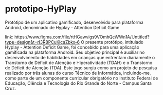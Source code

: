 # prototipo-HyPlay
Protótipo de um aplicativo gamificado, desenvolvido para plataforma Android, denominado de Hyplay -  Attention Deficit Game

link: https://www.figma.com/file/rtHGawvigs9VOmhQcWWn1A/Untitled?type=design&t=rI3R8PCuKlcaZbkx-6
O presente protótipo, intitulado Hyplay - Attention Deficit Game, foi concebido para uma aplicação gamificada na plataforma Android. Seu objetivo principal é auxiliar no desenvolvimento de habilidades em crianças que enfrentam diariamente o Transtorno de Déficit de Atenção e Hiperatividade (TDAH) e o Transtorno de Déficit de Atenção (TDA). Este jogo surgiu como um projeto de pesquisa realizado por três alunas do curso Técnico de Informática, incluindo-me, como parte de um componente curricular obrigatório no Instituto Federal de Educação, Ciência e Tecnologia do Rio Grande do Norte - Campus Santa Cruz.
